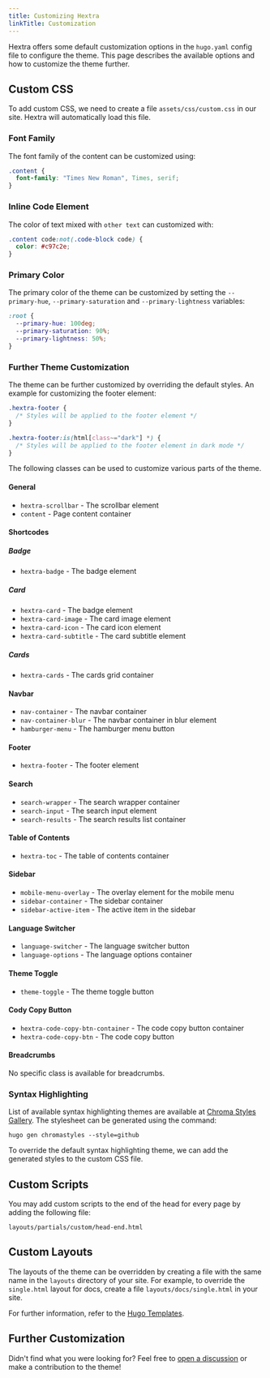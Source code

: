 ```yaml
---
title: Customizing Hextra
linkTitle: Customization
---
```


Hextra offers some default customization options in the `hugo.yaml` config file to configure the theme.
This page describes the available options and how to customize the theme further.

<!--more-->

## Custom CSS

To add custom CSS, we need to create a file `assets/css/custom.css` in our site. Hextra will automatically load this file.

### Font Family

The font family of the content can be customized using:

```css {filename="assets/css/custom.css"}
.content {
  font-family: "Times New Roman", Times, serif;
}
```

### Inline Code Element

The color of text mixed with `other text` can customized with:

```css {filename="assets/css/custom.css"}
.content code:not(.code-block code) {
  color: #c97c2e;
}
```

### Primary Color

The primary color of the theme can be customized by setting the `--primary-hue`, `--primary-saturation` and `--primary-lightness` variables:

```css {filename="assets/css/custom.css"}
:root {
  --primary-hue: 100deg;
  --primary-saturation: 90%;
  --primary-lightness: 50%;
}
```

### Further Theme Customization

The theme can be further customized by overriding the default styles. An example for customizing the footer element:

```css {filename="assets/css/custom.css"}
.hextra-footer {
  /* Styles will be applied to the footer element */
}

.hextra-footer:is(html[class~="dark"] *) {
  /* Styles will be applied to the footer element in dark mode */
}

```

The following classes can be used to customize various parts of the theme.

#### General

- `hextra-scrollbar` - The scrollbar element
- `content` - Page content container

#### Shortcodes

##### Badge

- `hextra-badge` - The badge element

##### Card

- `hextra-card` - The badge element
- `hextra-card-image` - The card image element
- `hextra-card-icon` - The card icon element
- `hextra-card-subtitle` - The card subtitle element

##### Cards

- `hextra-cards` - The cards grid container

#### Navbar

- `nav-container` - The navbar container
- `nav-container-blur` - The navbar container in blur element
- `hamburger-menu` - The hamburger menu button

#### Footer

- `hextra-footer` - The footer element

#### Search

- `search-wrapper` - The search wrapper container
- `search-input` - The search input element
- `search-results` - The search results list container

#### Table of Contents

- `hextra-toc` - The table of contents container

#### Sidebar

- `mobile-menu-overlay` - The overlay element for the mobile menu
- `sidebar-container` - The sidebar container
- `sidebar-active-item` - The active item in the sidebar

#### Language Switcher

- `language-switcher` - The language switcher button
- `language-options` - The language options container

#### Theme Toggle

- `theme-toggle` - The theme toggle button

#### Cody Copy Button

- `hextra-code-copy-btn-container` - The code copy button container
- `hextra-code-copy-btn` - The code copy button

#### Breadcrumbs

No specific class is available for breadcrumbs.

### Syntax Highlighting

List of available syntax highlighting themes are available at [Chroma Styles Gallery](https://xyproto.github.io/splash/docs/all.html). The stylesheet can be generated using the command:

```shell
hugo gen chromastyles --style=github
```

To override the default syntax highlighting theme, we can add the generated styles to the custom CSS file.

## Custom Scripts

You may add custom scripts to the end of the head for every page by adding the following file:

```
layouts/partials/custom/head-end.html
```

## Custom Layouts

The layouts of the theme can be overridden by creating a file with the same name in the `layouts` directory of your site.
For example, to override the `single.html` layout for docs, create a file `layouts/docs/single.html` in your site.

For further information, refer to the [Hugo Templates](https://gohugo.io/templates/).

## Further Customization

Didn't find what you were looking for? Feel free to [open a discussion](https://github.com/imfing/hextra/discussions) or make a contribution to the theme!
